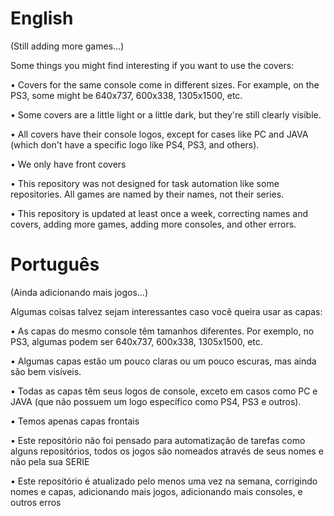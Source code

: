 <h1>English</h1>

(Still adding more games...)

Some things you might find interesting if you want to use the covers:

  • Covers for the same console come in different sizes. For example, on the PS3, some might be 640x737, 600x338, 1305x1500, etc.
  
  • Some covers are a little light or a little dark, but they're still clearly visible.
  
  • All covers have their console logos, except for cases like PC and JAVA (which don't have a specific logo like PS4, PS3, and others).

  • We only have front covers

  • This repository was not designed for task automation like some repositories. All games are named by their names, not their series.
  
  • This repository is updated at least once a week, correcting names and covers, adding more games, adding more consoles, and other errors.


<h1>Português</h1>

(Ainda adicionando mais jogos...)

Algumas coisas talvez sejam interessantes caso você queira usar as capas:

  • As capas do mesmo console têm tamanhos diferentes. Por exemplo, no PS3, algumas podem ser 640x737, 600x338, 1305x1500, etc.
  
  • Algumas capas estão um pouco claras ou um pouco escuras, mas ainda são bem visíveis.
  
  • Todas as capas têm seus logos de console, exceto em casos como PC e JAVA (que não possuem um logo específico como PS4, PS3 e outros).

  • Temos apenas capas frontais

  • Este repositório não foi pensado para automatização de tarefas como alguns repositórios, todos os jogos são nomeados através de seus nomes e não pela sua SERIE

  • Este repositório é atualizado pelo menos uma vez na semana, corrigindo nomes e capas, adicionando mais jogos, adicionando mais consoles, e outros erros

